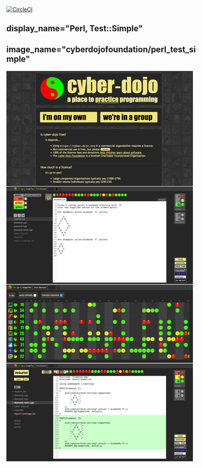 [![CircleCI](https://circleci.com/gh/cyber-dojo-languages/perl-testsimple.svg?style=svg)](https://circleci.com/gh/cyber-dojo-languages/perl-testsimple)

## display_name="Perl, Test::Simple"
## image_name="cyberdojofoundation/perl_test_simple"

![cyber-dojo.org home page](https://github.com/cyber-dojo/cyber-dojo/blob/master/shared/home_page_snapshot.png)